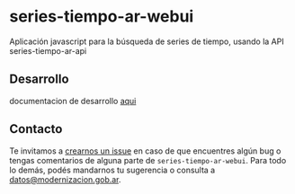 # series-tiempo-ar-webui
Aplicación javascript para la búsqueda de series de tiempo, usando la API series-tiempo-ar-api


## Desarrollo
documentacion de desarrollo [aqui](./docs/react.md)



## Contacto
Te invitamos a [crearnos un issue](https://github.com/datosgobar/series-tiempo-ar-webui/issues/new?title=Encontre-un-bug-en-api-gateway)
en caso de que encuentres algún bug o tengas comentarios de alguna parte de `series-tiempo-ar-webui`. Para todo lo demás, podés mandarnos tu sugerencia o consulta a [datos@modernizacion.gob.ar](mailto:datos@modernizacion.gob.ar).
